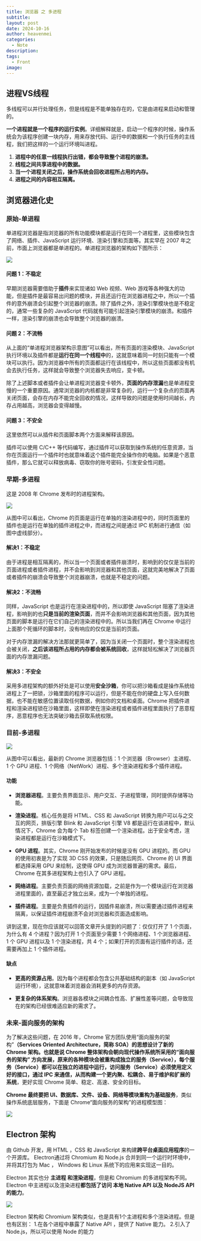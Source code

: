 ```yaml
---
title: 浏览器 之 多进程
subtitle: 
layout: post
date: 2024-10-16
author: heavenmei
categories:
  - Note
description: 
tags:
  - Front
image:
---
```


## 进程VS线程

多线程可以并行处理任务，但是线程是不能单独存在的，它是由进程来启动和管理的。

**一个进程就是一个程序的运行实例**。详细解释就是，启动一个程序的时候，操作系统会为该程序创建一块内存，用来存放代码、运行中的数据和一个执行任务的主线程，我们把这样的一个运行环境叫进程。

1. **进程中的任意一线程执行出错，都会导致整个进程的崩溃。**
2. **线程之间共享进程中的数据。**
3. **当一个进程关闭之后，操作系统会回收进程所占用的内存。**
4. **进程之间的内容相互隔离。**

## 浏览器进化史

### 原始-单进程

单进程浏览器是指浏览器的所有功能模块都是运行在同一个进程里，这些模块包含了网络、插件、JavaScript 运行环境、渲染引擎和页面等。其实早在 2007 年之前，市面上浏览器都是单进程的。单进程浏览器的架构如下图所示：

![](https://static001.geekbang.org/resource/image/6d/ca/6ddad2419b049b0eb2a8036f3dfff1ca.png?wh=1142*469)

#### 问题 1：不稳定

早期浏览器需要借助于**插件**来实现诸如 Web 视频、Web 游戏等各种强大的功能，但是插件是最容易出问题的模块，并且还运行在浏览器进程之中，所以一个插件的意外崩溃会引起整个浏览器的崩溃。除了插件之外，渲染引擎模块也是不稳定的，通常一些复杂的 JavaScript 代码就有可能引起渲染引擎模块的崩溃。和插件一样，渲染引擎的崩溃也会导致整个浏览器的崩溃。

#### 问题 2：不流畅

从上面的“单进程浏览器架构示意图”可以看出，所有页面的渲染模块、JavaScript 执行环境以及插件都是**运行在同一个线程中**的，这就意味着同一时刻只能有一个模块可以执行。因为浏览器中所有的页面都运行在该线程中，所以这些页面都没有机会去执行任务，这样就会导致整个浏览器失去响应，变卡顿。

除了上述脚本或者插件会让单进程浏览器变卡顿外，**页面的内存泄漏**也是单进程变慢的一个重要原因。通常浏览器的内核都是非常复杂的，运行一个复杂点的页面再关闭页面，会存在内存不能完全回收的情况，这样导致的问题是使用时间越长，内存占用越高，浏览器会变得越慢。

#### 问题 3：不安全

这里依然可以从插件和页面脚本两个方面来解释该原因。

插件可以使用 C/C++ 等代码编写，通过插件可以获取到操作系统的任意资源，当你在页面运行一个插件时也就意味着这个插件能完全操作你的电脑。如果是个恶意插件，那么它就可以释放病毒、窃取你的账号密码，引发安全性问题。

### 早期-多进程

这是 2008 年 Chrome 发布时的进程架构。

![](https://static001.geekbang.org/resource/image/cd/60/cdc9215e6c6377fc965b7fac8c3ec960.png?wh=1142*725)

从图中可以看出，Chrome 的页面是运行在单独的渲染进程中的，同时页面里的插件也是运行在单独的插件进程之中，而进程之间是通过 IPC 机制进行通信（如图中虚线部分）。

#### 解决1：不稳定

由于进程是相互隔离的，所以当一个页面或者插件崩溃时，影响到的仅仅是当前的页面进程或者插件进程，并不会影响到浏览器和其他页面，这就完美地解决了页面或者插件的崩溃会导致整个浏览器崩溃，也就是不稳定的问题。

#### 解决2：不流畅

同样，JavaScript 也是运行在渲染进程中的，所以即使 JavaScript 阻塞了渲染进程，影响到的也**只是当前的渲染页面**，而并不会影响浏览器和其他页面，因为其他页面的脚本是运行在它们自己的渲染进程中的。所以当我们再在 Chrome 中运行上面那个死循环的脚本时，没有响应的仅仅是当前的页面。

对于内存泄漏的解决方法那就更简单了，因为当关闭一个页面时，整个渲染进程也会被关闭，**之后该进程所占用的内存都会被系统回收**，这样就轻松解决了浏览器页面的内存泄漏问题。

#### 解决3：不安全

采用多进程架构的额外好处是可以使用**安全沙箱**，你可以把沙箱看成是操作系统给进程上了一把锁，沙箱里面的程序可以运行，但是不能在你的硬盘上写入任何数据，也不能在敏感位置读取任何数据，例如你的文档和桌面。Chrome 把插件进程和渲染进程锁在沙箱里面，这样即使在渲染进程或者插件进程里面执行了恶意程序，恶意程序也无法突破沙箱去获取系统权限。

### 目前-多进程

![](https://static001.geekbang.org/resource/image/b6/fc/b61cab529fa31301bde290813b4587fc.png?wh=1142*494)

从图中可以看出，最新的 Chrome 浏览器包括：1 个浏览器（Browser）主进程、1 个 GPU 进程、1 个网络（NetWork）进程、多个渲染进程和多个插件进程。

#### 功能

- **浏览器进程**。主要负责界面显示、用户交互、子进程管理，同时提供存储等功能。

- **渲染进程**。核心任务是将 HTML、CSS 和 JavaScript 转换为用户可以与之交互的网页，排版引擎 Blink 和 JavaScript 引擎 V8 都是运行在该进程中，默认情况下，Chrome 会为每个 Tab 标签创建一个渲染进程。出于安全考虑，渲染进程都是运行在沙箱模式下。

- **GPU 进程**。其实，Chrome 刚开始发布的时候是没有 GPU 进程的。而 GPU 的使用初衷是为了实现 3D CSS 的效果，只是随后网页、Chrome 的 UI 界面都选择采用 GPU 来绘制，这使得 GPU 成为浏览器普遍的需求。最后，Chrome 在其多进程架构上也引入了 GPU 进程。

- **网络进程**。主要负责页面的网络资源加载，之前是作为一个模块运行在浏览器进程里面的，直至最近才独立出来，成为一个单独的进程。

- **插件进程**。主要是负责插件的运行，因插件易崩溃，所以需要通过插件进程来隔离，以保证插件进程崩溃不会对浏览器和页面造成影响。

讲到这里，现在你应该就可以回答文章开头提到的问题了：仅仅打开了 1 个页面，为什么有 4 个进程？因为打开 1 个页面至少需要 1 个网络进程、1 个浏览器进程、1 个 GPU 进程以及 1 个渲染进程，共 4 个；如果打开的页面有运行插件的话，还需要再加上 1 个插件进程。

#### 缺点

- **更高的资源占用**。因为每个进程都会包含公共基础结构的副本（如 JavaScript 运行环境），这就意味着浏览器会消耗更多的内存资源。

- **更复杂的体系架构**。浏览器各模块之间耦合性高、扩展性差等问题，会导致现在的架构已经很难适应新的需求了。

### 未来-面向服务的架构

为了解决这些问题，在 2016 年，Chrome 官方团队使用“面向服务的架构”**（Services Oriented Architecture，简称 SOA）**的思想设计了新的 Chrome 架构。也就是说 Chrome 整体架构会朝向现代操作系统所采用的“面向服务的架构” 方向发展，原来的各种模块会被重构成独立的服务（Service），每个服务（Service）都可以在独立的进程中运行，访问服务（Service）必须使用定义好的接口，通过 IPC 来通信，从而构建一个**更内聚、松耦合、易于维护和扩展的系统**，更好实现 Chrome 简单、稳定、高速、安全的目标。

**Chrome 最终要把 UI、数据库、文件、设备、网络等模块重构为基础服务**，类似操作系统底层服务，下面是 Chrome“面向服务的架构”的进程模型图：

![](https://static001.geekbang.org/resource/image/32/2a/329658fe821252db47b0964037a1de2a.png?wh=1142*582)

## Electron 架构

由 Github 开发，用 HTML ，CSS 和 JavaScript 来构建**跨平台桌面应用程序**的一个开源库。 Electron通过将 Chromium 和 Node.js 合并到同一个运行时环境中，并将其打包为 Mac ， Windows 和 Linux 系统下的应用来实现这一目的。


Electron 其实也分 **主进程 和渲染进程**，但是和 Chromium 的多进程架构不同。Electron 中主进程以及渲染进程**都包括了访问 本地 Native API 以及 NodeJS API 的能力**。

![](https://tech-proxy.bytedance.net/tos/images/1616384085574_7abb45f0482ee834347cdf8b761fd1a2)

Electron 架构和 Chromium 架构类似，也是具有1个主进程和多个渲染进程。但是也有区别： 1.在各个进程中暴露了 Native API ，提供了 Native 能力。 2.引入了 Node.js，所以可以使用 Node 的能力
